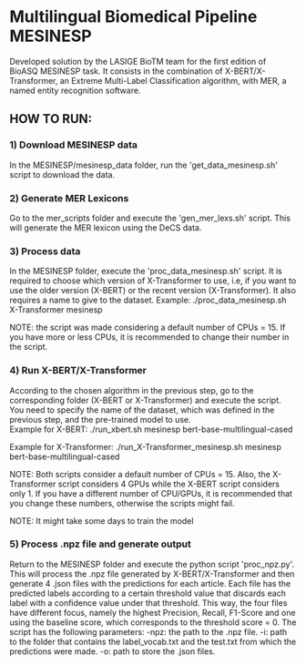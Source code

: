 # Multilingual Biomedical Pipeline MESINESP
 Developed solution by the LASIGE BioTM team for the first edition of BioASQ MESINESP task. It consists in the combination of X-BERT/X-Transformer, an Extreme Multi-Label Classification algorithm, with MER, a named entity recognition software.
 
 
 ## HOW TO RUN:
 ### 1) Download MESINESP data
In the MESINESP/mesinesp_data folder, run the 'get_data_mesinesp.sh' script to download the data.

### 2) Generate MER Lexicons
Go to the mer_scripts folder and execute the 'gen_mer_lexs.sh' script. This will generate the MER lexicon using the DeCS data.

### 3) Process data
In the MESINESP folder, execute the 'proc_data_mesinesp.sh' script. It is required to choose which version of X-Transformer to use, i.e, if you want to use the older version (X-BERT) or the recent version (X-Transformer). It also requires a name to give to the dataset. 
Example: 
./proc_data_mesinesp.sh X-Transformer mesinesp

NOTE: the script was made considering a default number of CPUs = 15. If you have more or less CPUs, it is recommended to change their number in the script.

### 4) Run X-BERT/X-Transformer
According to the chosen algorithm in the previous step, go to the corresponding folder (X-BERT or X-Transformer) and execute the script. You need to specify the name of the dataset, which was defined in the previous step, and the pre-trained model to use.  
Example for X-BERT: 
./run_xbert.sh mesinesp bert-base-multilingual-cased

Example for X-Transformer: 
./run_X-Transformer_mesinesp.sh mesinesp bert-base-multilingual-cased

NOTE: Both scripts consider a default number of CPUs = 15. Also, the X-Transformer script considers 4 GPUs while the X-BERT script considers only 1. If you have a different number of CPU/GPUs, it is recommended that you change these numbers, otherwise the scripts might fail.

NOTE: It might take some days to train the model

### 5) Process .npz file and generate output
Return to the MESINESP folder and execute the python script 'proc_npz.py'. This will process the .npz file generated by X-BERT/X-Transformer and then generate 4 .json files with the predictions for each article. Each file has the predicted labels according to a certain threshold value that discards each label with a confidence value under that threshold. This way, the four files have different focus, namely the highest Precision, Recall, F1-Score and one using the baseline score, which corresponds to the threshold score = 0.
The script has the following parameters:
-npz: the path to the .npz file.
-i: path to the folder that contains the label_vocab.txt and the test.txt from which the predictions were made. 
-o: path to store the .json files. 
